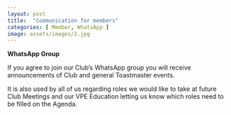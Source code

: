 ```yaml
---
layout: post
title:  "Communication for members"
categories: [ Member, WhatsApp ]
image: assets/images/2.jpg
---
```

**WhatsApp Group**

If you agree to join our Club’s WhatsApp group you will receive announcements of Club and general Toastmaster events. 

It is also used by all of us regarding roles we would like to take at future Club Meetings and our VPE Education letting us know which roles need to be filled on the Agenda.
